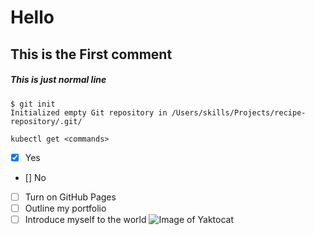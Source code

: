 # Hello 
## This is the First comment
##### This is just normal line

```
$ git init
Initialized empty Git repository in /Users/skills/Projects/recipe-repository/.git/
```
```
kubectl get <commands>
```

- [X] Yes
- [] No

- [ ] Turn on GitHub Pages
- [ ] Outline my portfolio
- [ ] Introduce myself to the world
![Image of Yaktocat](https://octodex.github.com/images/yaktocat.png)
